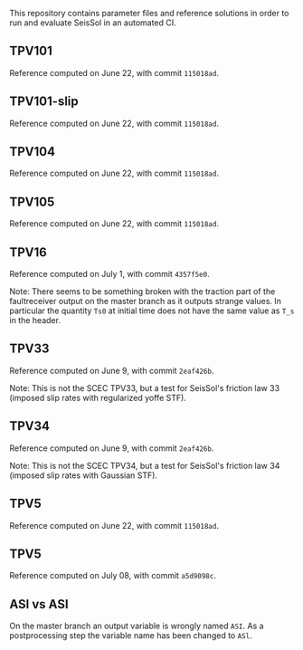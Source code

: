 This repository contains parameter files and reference solutions in order to run and evaluate SeisSol in an automated CI.

## TPV101
Reference computed on June 22, with commit `115018ad`.

## TPV101-slip
Reference computed on June 22, with commit `115018ad`.

## TPV104
Reference computed on June 22, with commit `115018ad`.

## TPV105
Reference computed on June 22, with commit `115018ad`.

## TPV16
Reference computed on July 1, with commit `4357f5e0`.

Note: There seems to be something broken with the traction part of the faultreceiver output on the master branch as it outputs strange values. In particular the quantity `Ts0` at initial time does not have the same value as `T_s` in the header.

## TPV33
Reference computed on June 9, with commit `2eaf426b`.

Note: This is not the SCEC TPV33, but a test for SeisSol's friction law 33 (imposed slip rates with regularized yoffe STF).

## TPV34
Reference computed on June 9, with commit `2eaf426b`.

Note: This is not the SCEC TPV34, but a test for SeisSol's friction law 34 (imposed slip rates with Gaussian STF).

## TPV5
Reference computed on June 22, with commit `115018ad`.

## TPV5
Reference computed on July 08, with commit `a5d9098c`.

## ASl vs ASI
On the master branch an output variable is wrongly named `ASI`. As a postprocessing step the variable name has been changed to `ASl`.
